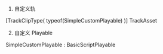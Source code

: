 1. 自定义轨

[TrackClipType( typeof(SimpleCustomPlayable) )]
TrackAsset

2. 自定义 Playable

SimpleCustomPlayable : BasicScriptPlayable

